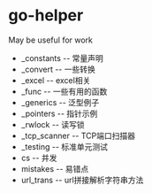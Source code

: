 # go-helper

May be useful for work

+ _constants -- 常量声明
+ _convert -- 一些转换
+ _excel -- excel相关
+ _func -- 一些有用的函数
+ _generics -- 泛型例子
+ _pointers -- 指针示例
+ _rwlock -- 读写锁
+ _tcp_scanner -- TCP端口扫描器
+ _testing -- 标准单元测试
+ cs -- 并发
+ mistakes -- 易错点
+ url_trans -- url拼接解析字符串方法

